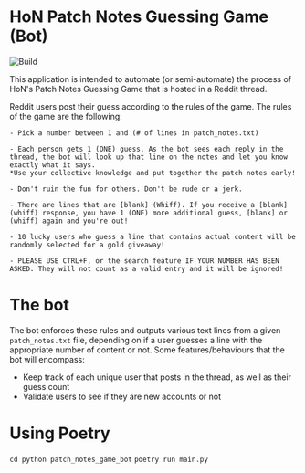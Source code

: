 # HoN Patch Notes Guessing Game (Bot)

![Build](https://github.com/ElementUser/HoN-Patch-Notes-Game-Bot/actions/workflows/.github/workflows/.github_ci.yml/badge.svg)

This application is intended to automate (or semi-automate) the process of HoN's Patch Notes Guessing Game that is hosted in a Reddit thread.

Reddit users post their guess according to the rules of the game. The rules of the game are the following: 

```
- Pick a number between 1 and (# of lines in patch_notes.txt)

- Each person gets 1 (ONE) guess. As the bot sees each reply in the thread, the bot will look up that line on the notes and let you know exactly what it says.
*Use your collective knowledge and put together the patch notes early!

- Don't ruin the fun for others. Don't be rude or a jerk.

- There are lines that are [blank] (Whiff). If you receive a [blank] (whiff) response, you have 1 (ONE) more additional guess, [blank] or (whiff) again and you're out!

- 10 lucky users who guess a line that contains actual content will be randomly selected for a gold giveaway!

- PLEASE USE CTRL+F, or the search feature IF YOUR NUMBER HAS BEEN ASKED. They will not count as a valid entry and it will be ignored!
```


# The bot

The bot enforces these rules and outputs various text lines from a given `patch_notes.txt` file, depending on if a user guesses a line with the appropriate number of content or not. Some features/behaviours that the bot will encompass:

- Keep track of each unique user that posts in the thread, as well as their guess count
- Validate users to see if they are new accounts or not

# Using Poetry

`cd python patch_notes_game_bot`
`poetry run main.py`